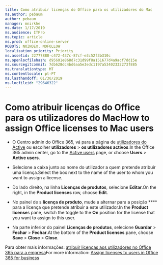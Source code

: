 ```yaml
---
title: Como atribuir licenças do Office para os utilizadores do Mac
ms.author: pebaum
author: pebaum
manager: mnirkhe
ms.date: 1/17/2019
ms.audience: ITPro
ms.topic: article
ms.prod: office-online-server
ROBOTS: NOINDEX, NOFOLLOW
localization_priority: Priority
ms.assetid: 22777888-c472-437c-87cf-e3c52f3b310c
ms.openlocfilehash: d95601e868d7c31d99f8a151677d4a9acf7dd15e
ms.sourcegitcommit: 7db628dc4bd6aa5e3edc1197a53402332273f885
ms.translationtype: MT
ms.contentlocale: pt-PT
ms.lasthandoff: 01/30/2019
ms.locfileid: "29646322"
---
```

# <a name="how-to-assign-office-licenses-to-mac-users"></a><span data-ttu-id="5e678-102">Como atribuir licenças do Office para os utilizadores do Mac</span><span class="sxs-lookup"><span data-stu-id="5e678-102">How to assign Office licenses to Mac users</span></span>

- <span data-ttu-id="5e678-103">O Centro admin do Office 365, vá para a página de [utilizadores do Active](https://go.microsoft.com/fwlink/p/?linkid=834822) ou escolher **utilizadores** \> **os utilizadores activos**.</span><span class="sxs-lookup"><span data-stu-id="5e678-103">In the Office 365 admin center, go to the [Active users](https://go.microsoft.com/fwlink/p/?linkid=834822) page, or choose **Users** \> **Active users**.</span></span>
    
- <span data-ttu-id="5e678-104">Selecione a caixa junto ao nome do utilizador a quem pretende atribuir uma licença.</span><span class="sxs-lookup"><span data-stu-id="5e678-104">Select the box next to the name of the user to whom you want to assign a license.</span></span>
    
- <span data-ttu-id="5e678-105">Do lado direito, na linha **Licenças de produtos**, selecione **Editar**.</span><span class="sxs-lookup"><span data-stu-id="5e678-105">On the right, in the **Product licenses** row, choose **Edit**.</span></span>
    
- <span data-ttu-id="5e678-106">No painel de s **licença de produto**, mude a alternar para a posição \*\*\*\* para a licença que pretende atribuir a este utilizador.</span><span class="sxs-lookup"><span data-stu-id="5e678-106">In the **Product license**s pane, switch the toggle to the **On** position for the license that you want to assign to this user.</span></span> 
    
- <span data-ttu-id="5e678-107">Na parte inferior do painel **Licenças de produtos**, selecione **Guardar** \> **Fechar** \> **Fechar**.</span><span class="sxs-lookup"><span data-stu-id="5e678-107">At the bottom of the **Product licenses** pane, choose **Save** \> **Close** \> **Close**.</span></span>
    
<span data-ttu-id="5e678-108">Para obter mais informações: [atribuir licenças aos utilizadores no Office 365 para a empresa](https://docs.microsoft.com/office365/admin/subscriptions-and-billing/assign-licenses-to-users)</span><span class="sxs-lookup"><span data-stu-id="5e678-108">For more information: [Assign licenses to users in Office 365 for business](https://docs.microsoft.com/office365/admin/subscriptions-and-billing/assign-licenses-to-users)</span></span>
  

